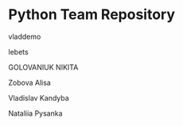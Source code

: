 ﻿# Python Team Repository

vladdemo

lebets

GOLOVANIUK NIKITA

Zobova Alisa

Vladislav Kandyba

Nataliia Pysanka

